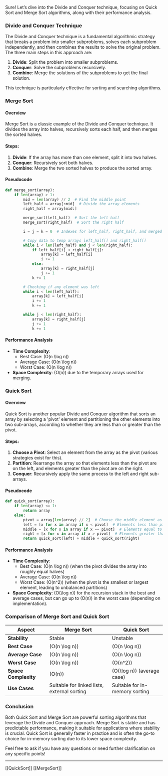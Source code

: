 Sure! Let’s dive into the Divide and Conquer technique, focusing on Quick Sort and Merge Sort algorithms, along with their performance analysis.

### Divide and Conquer Technique

The Divide and Conquer technique is a fundamental algorithmic strategy that breaks a problem into smaller subproblems, solves each subproblem independently, and then combines the results to solve the original problem. The three main steps in this approach are:

1. **Divide**: Split the problem into smaller subproblems.
2. **Conquer**: Solve the subproblems recursively.
3. **Combine**: Merge the solutions of the subproblems to get the final solution.

This technique is particularly effective for sorting and searching algorithms.

### Merge Sort

#### Overview
Merge Sort is a classic example of the Divide and Conquer technique. It divides the array into halves, recursively sorts each half, and then merges the sorted halves.

#### Steps:
1. **Divide**: If the array has more than one element, split it into two halves.
2. **Conquer**: Recursively sort both halves.
3. **Combine**: Merge the two sorted halves to produce the sorted array.

#### Pseudocode
```python
def merge_sort(array):
    if len(array) > 1:
        mid = len(array) // 2  # Find the middle point
        left_half = array[:mid]  # Divide the array elements
        right_half = array[mid:]

        merge_sort(left_half)  # Sort the left half
        merge_sort(right_half)  # Sort the right half

        i = j = k = 0  # Indexes for left_half, right_half, and merged array

        # Copy data to temp arrays left_half[] and right_half[]
        while i < len(left_half) and j < len(right_half):
            if left_half[i] < right_half[j]:
                array[k] = left_half[i]
                i += 1
            else:
                array[k] = right_half[j]
                j += 1
            k += 1

        # Checking if any element was left
        while i < len(left_half):
            array[k] = left_half[i]
            i += 1
            k += 1

        while j < len(right_half):
            array[k] = right_half[j]
            j += 1
            k += 1
```

#### Performance Analysis
- **Time Complexity**: 
  - Best Case: \(O(n \log n)\)
  - Average Case: \(O(n \log n)\)
  - Worst Case: \(O(n \log n)\)
- **Space Complexity**: \(O(n)\) due to the temporary arrays used for merging.

### Quick Sort

#### Overview
Quick Sort is another popular Divide and Conquer algorithm that sorts an array by selecting a 'pivot' element and partitioning the other elements into two sub-arrays, according to whether they are less than or greater than the pivot.

#### Steps:
1. **Choose a Pivot**: Select an element from the array as the pivot (various strategies exist for this).
2. **Partition**: Rearrange the array so that elements less than the pivot are on the left, and elements greater than the pivot are on the right.
3. **Conquer**: Recursively apply the same process to the left and right sub-arrays.

#### Pseudocode
```python
def quick_sort(array):
    if len(array) <= 1:
        return array
    else:
        pivot = array[len(array) // 2]  # Choose the middle element as pivot
        left = [x for x in array if x < pivot]  # Elements less than pivot
        middle = [x for x in array if x == pivot]  # Elements equal to pivot
        right = [x for x in array if x > pivot]  # Elements greater than pivot
        return quick_sort(left) + middle + quick_sort(right)
```

#### Performance Analysis
- **Time Complexity**:
  - Best Case: \(O(n \log n)\) (when the pivot divides the array into roughly equal halves)
  - Average Case: \(O(n \log n)\)
  - Worst Case: \(O(n^2)\) (when the pivot is the smallest or largest element, leading to unbalanced partitions)
- **Space Complexity**: \(O(\log n)\) for the recursion stack in the best and average cases, but can go up to \(O(n)\) in the worst case (depending on implementation).

### Comparison of Merge Sort and Quick Sort

| Aspect          | Merge Sort                     | Quick Sort                     |
|-----------------|-------------------------------|--------------------------------|
| **Stability**    | Stable                        | Unstable                       |
| **Best Case**    | \(O(n \log n)\)              | \(O(n \log n)\)               |
| **Average Case** | \(O(n \log n)\)              | \(O(n \log n)\)               |
| **Worst Case**   | \(O(n \log n)\)              | \(O(n^2)\)                    |
| **Space Complexity** | \(O(n)\)                   | \(O(\log n)\) (average case)  |
| **Use Cases**    | Suitable for linked lists, external sorting | Suitable for in-memory sorting |

### Conclusion

Both Quick Sort and Merge Sort are powerful sorting algorithms that leverage the Divide and Conquer approach. Merge Sort is stable and has predictable performance, making it suitable for applications where stability is crucial. Quick Sort is generally faster in practice and is often the go-to choice for in-memory sorting due to its lower space complexity.

Feel free to ask if you have any questions or need further clarification on any specific points!

---
[[QuickSort]]
[[MergeSort]]